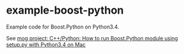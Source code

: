 example-boost-python
====

Example code for Boost.Python on Python3.4.

See [mog project: C++/Python: How to run Boost.Python module using setup.py with Python3.4 on Mac](http://mogproject.blogspot.jp/2015/01/cpython-how-to-run-boostpython-module.html)

